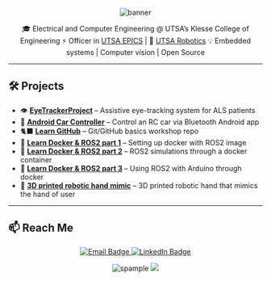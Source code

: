 <!-- Banner -->
<p align="center">
  <img src="https://capsule-render.vercel.app/api?type=waving&color=3C0008&height=200&section=header&text=Hi%20I'm%20Luis%20Gonzalez&fontSize=40&fontColor=ffffff" alt="banner"/>
</p>

<p align="center">
  <link href="assets/ras-logo.png" alt="banner"/>
</p>
<div align="center">
🎓 Electrical and Computer Engineering @ UTSA’s Klesse College of Engineering  
⚡ Officer in <a href="https://github.com/UTSA-EPICS">UTSA EPICS</a> | 🤖 <a href="https://github.com/UTSARobotics">UTSA Robotics</a>  
💡 Embedded systems | Computer vision | Open Source  

</div>

---

## 🛠️ Projects

- 👁️ [**EyeTrackerProject**](https://github.com/UTSA-EPICS/EyeTrackerProject) – Assistive eye-tracking system for ALS patients  
- 🚗 [**Android Car Controller**](https://github.com/UTSA-EPICS/Arduino-RC-Car-Bot/tree/Android-Phone-Controller) – Control an RC car via Bluetooth Android app  
- 🐈‍⬛ [**Learn GitHub**](https://github.com/UTSARobotics/RAS-GitHub-Git-Workshop) – Git/GitHub basics workshop repo
- 🐋 [**Learn Docker & ROS2 part 1**](https://github.com/UTSARobotics/Workshop_ROS-Docker_PT1) – Setting up docker with ROS2 image
- 🤖 [**Learn Docker & ROS2 part 2**](https://github.com/UTSARobotics/Workshop_ROS-Docker_PT2) – ROS2 simulations through a docker container
- 🔧 [**Learn Docker & ROS2 part 3**](https://github.com/UTSARobotics/Workshop_ROS-Docker_PT3) – Using ROS2 with Arduino through docker
- 🦾 [**3D printed robotic hand mimic**](https://github.com/UTSARobotics/robotic-hand-mimic) – 3D printed robotic hand that mimics the hand of user

---

## 📫 Reach Me

<p align="center">
  <a href="mailto:luis.gonzalez.engineering@gmail.com">
    <img src="https://img.shields.io/badge/email-D14836?style=for-the-badge&logo=gmail&logoColor=white" alt="Email Badge"/>
  </a>
  <a href="https://www.linkedin.com/in/luis-gonzalez--/">
    <img src="https://img.shields.io/badge/linkedin-0A66C2?style=for-the-badge&logo=linkedin&logoColor=white" alt="LinkedIn Badge"/>
  </a>
</p>

<p align="center">
  <img src="https://komarev.com/ghpvc/?username=spample&label=Profile%20views&color=0e75b6&style=flat" alt="spample" />
  <img src="https://img.shields.io/github/followers/spample?label=Follow&style=social" />
</p>
